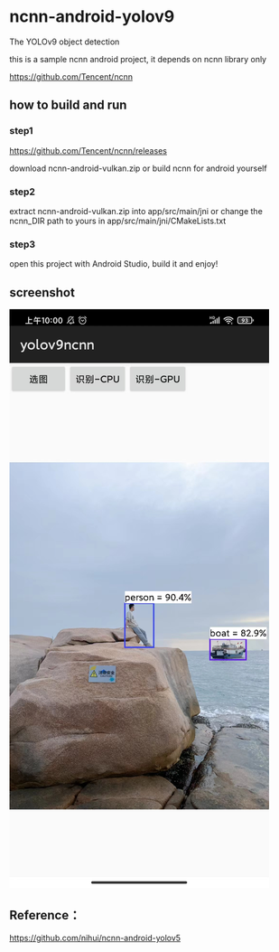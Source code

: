# ncnn-android-yolov9

The YOLOv9 object detection

this is a sample ncnn android project, it depends on ncnn library only

https://github.com/Tencent/ncnn

## how to build and run
### step1
https://github.com/Tencent/ncnn/releases

download ncnn-android-vulkan.zip or build ncnn for android yourself

### step2
extract ncnn-android-vulkan.zip into app/src/main/jni or change the ncnn_DIR path to yours in app/src/main/jni/CMakeLists.txt

### step3
open this project with Android Studio, build it and enjoy!

## screenshot
![](screenshot.jpg)


## Reference：  
https://github.com/nihui/ncnn-android-yolov5

